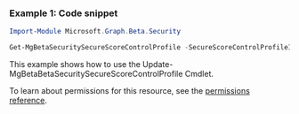 ### Example 1: Code snippet

```powershellImport-Module Microsoft.Graph.Beta.Security

Get-MgBetaSecuritySecureScoreControlProfile -SecureScoreControlProfileId $secureScoreControlProfileId
```
This example shows how to use the Update-MgBetaBetaSecuritySecureScoreControlProfile Cmdlet.
To learn about permissions for this resource, see the [permissions reference](/graph/permissions-reference).

